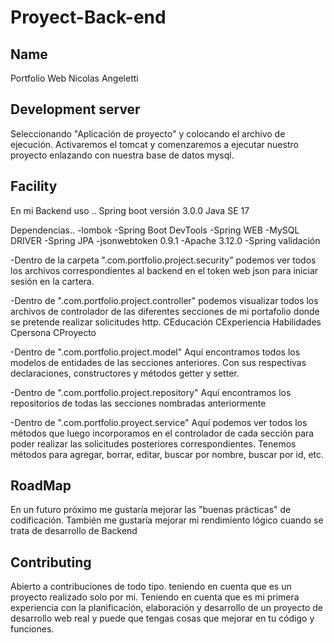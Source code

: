 # Proyect-Back-end

## Name
Portfolio Web Nicolas Angeletti

## Development server

Seleccionando "Aplicación de proyecto" y colocando el archivo de ejecución. 
Activaremos el tomcat y comenzaremos a ejecutar nuestro proyecto enlazando con nuestra base de datos mysql.

## Facility
En mi Backend uso .. Spring boot versión 3.0.0 Java SE 17

Dependencias.. -lombok -Spring Boot DevTools -Spring WEB -MySQL DRIVER -Spring JPA -jsonwebtoken 0.9.1 -Apache 3.12.0 -Spring validación

-Dentro de la carpeta ".com.portfolio.project.security" podemos ver todos los archivos correspondientes al backend en el token web json para iniciar sesión en la cartera.

-Dentro de ".com.portfolio.project.controller" podemos visualizar todos los archivos de controlador de las diferentes secciones de mi portafolio donde se pretende realizar solicitudes http. CEducación CExperiencia Habilidades Cpersona CProyecto

-Dentro de ".com.portfolio.project.model" Aquí encontramos todos los modelos de entidades de las secciones anteriores. Con sus respectivas declaraciones, constructores y métodos getter y setter.

-Dentro de ".com.portfolio.project.repository" Aquí encontramos los repositorios de todas las secciones nombradas anteriormente

-Dentro de ".com.portfolio.proyect.service" Aquí podemos ver todos los métodos que luego incorporamos en el controlador de cada sección para poder realizar las solicitudes posteriores correspondientes. Tenemos métodos para agregar, borrar, editar, buscar por nombre, buscar por id, etc.

## RoadMap
En un futuro próximo me gustaría mejorar las "buenas prácticas" de codificación. 
También me gustaría mejorar mi rendimiento lógico cuando se trata de desarrollo de Backend

## Contributing
Abierto a contribuciones de todo tipo. teniendo en cuenta que es un proyecto realizado solo por mi. Teniendo en cuenta que es mi primera experiencia con la planificación, elaboración y desarrollo de un proyecto de desarrollo web real y puede que tengas cosas que mejorar en tu código y funciones.

